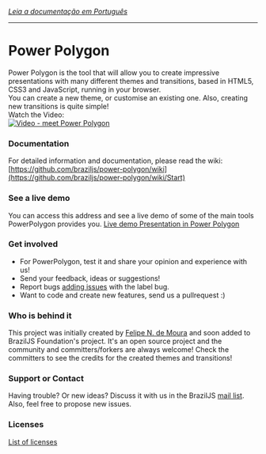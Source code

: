 *[Leia a documentação em Português](https://github.com/braziljs/power-polygon/blob/master/README-pt.md)*

---
# Power Polygon
Power Polygon is the tool that will allow you to create impressive presentations with many different themes and transitions, based in HTML5, CSS3 and JavaScript, running in your browser.<br/>
You can create a new theme, or customise an existing one. Also, creating new transitions is quite simple!<br/>
Watch the Video:<br/>
<a href="http://www.youtube.com/watch?v=oZIvKOCDvus" target="_blank">
![Video - meet Power Polygon](http://i4.ytimg.com/vi/oZIvKOCDvus/mqdefault.jpg)
</a>


### Documentation
For detailed information and documentation, please read the wiki:
[https://github.com/braziljs/power-polygon/wiki](https://github.com/braziljs/power-polygon/wiki/Start)

### See a live demo
You can access this address and see a live demo of some of the main tools PowerPolygon provides you.
[Live demo Presentation in Power Polygon](http://felipenmoura.org/talks/meet-ppw/)

### Get involved
* For PowerPolygon, test it and share your opinion and experience with us!
* Send your feedback, ideas or suggestions!
* Report bugs [adding issues](https://github.com/braziljs/power-polygon/issues?milestone=2&state=open) with the label bug.
* Want to code and create new features, send us a pullrequest :)

### Who is behind it
This project was initially created by [Felipe N. de Moura](http://felipenmoura.org) and soon added to BrazilJS Foundation's project. It's an open source project and the community and committers/forkers are always welcome!
Check the committers to see the credits for the created themes and transitions!

### Support or Contact
Having trouble? Or new ideas? Discuss it with us in the BrazilJS [mail list](https://groups.google.com/forum/?fromgroups#!forum/braziljs-foundation). Also, feel free to propose new issues.

### Licenses
[List of licenses](https://github.com/braziljs/power-polygon/tree/master/ppw/_licenses)
